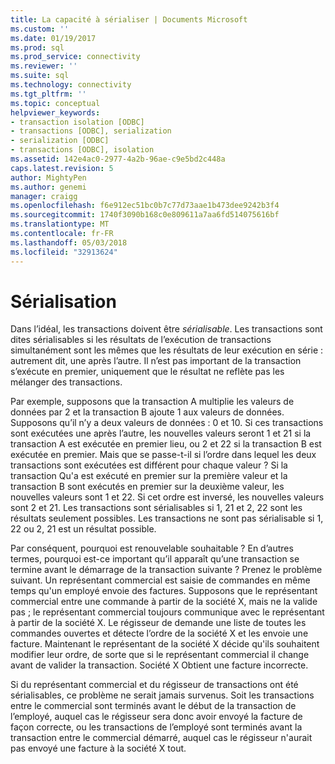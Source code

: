```yaml
---
title: La capacité à sérialiser | Documents Microsoft
ms.custom: ''
ms.date: 01/19/2017
ms.prod: sql
ms.prod_service: connectivity
ms.reviewer: ''
ms.suite: sql
ms.technology: connectivity
ms.tgt_pltfrm: ''
ms.topic: conceptual
helpviewer_keywords:
- transaction isolation [ODBC]
- transactions [ODBC], serialization
- serialization [ODBC]
- transactions [ODBC], isolation
ms.assetid: 142e4ac0-2977-4a2b-96ae-c9e5bd2c448a
caps.latest.revision: 5
author: MightyPen
ms.author: genemi
manager: craigg
ms.openlocfilehash: f6e912ec51bc0b7c77d73aae1b473dee9242b3f4
ms.sourcegitcommit: 1740f3090b168c0e809611a7aa6fd514075616bf
ms.translationtype: MT
ms.contentlocale: fr-FR
ms.lasthandoff: 05/03/2018
ms.locfileid: "32913624"
---
```

# <a name="serializability"></a>Sérialisation
Dans l’idéal, les transactions doivent être *sérialisable*. Les transactions sont dites sérialisables si les résultats de l’exécution de transactions simultanément sont les mêmes que les résultats de leur exécution en série : autrement dit, une après l’autre. Il n’est pas important de la transaction s’exécute en premier, uniquement que le résultat ne reflète pas les mélanger des transactions.  
  
 Par exemple, supposons que la transaction A multiplie les valeurs de données par 2 et la transaction B ajoute 1 aux valeurs de données. Supposons qu’il n’y a deux valeurs de données : 0 et 10. Si ces transactions sont exécutées une après l’autre, les nouvelles valeurs seront 1 et 21 si la transaction A est exécutée en premier lieu, ou 2 et 22 si la transaction B est exécutée en premier. Mais que se passe-t-il si l’ordre dans lequel les deux transactions sont exécutées est différent pour chaque valeur ? Si la transaction Qu'a est exécuté en premier sur la première valeur et la transaction B sont exécutés en premier sur la deuxième valeur, les nouvelles valeurs sont 1 et 22. Si cet ordre est inversé, les nouvelles valeurs sont 2 et 21. Les transactions sont sérialisables si 1, 21 et 2, 22 sont les résultats seulement possibles. Les transactions ne sont pas sérialisable si 1, 22 ou 2, 21 est un résultat possible.  
  
 Par conséquent, pourquoi est renouvelable souhaitable ? En d’autres termes, pourquoi est-ce important qu’il apparaît qu’une transaction se termine avant le démarrage de la transaction suivante ? Prenez le problème suivant. Un représentant commercial est saisie de commandes en même temps qu'un employé envoie des factures. Supposons que le représentant commercial entre une commande à partir de la société X, mais ne la valide pas ; le représentant commercial toujours communique avec le représentant à partir de la société X. Le régisseur de demande une liste de toutes les commandes ouvertes et détecte l’ordre de la société X et les envoie une facture. Maintenant le représentant de la société X décide qu'ils souhaitent modifier leur ordre, de sorte que si le représentant commercial il change avant de valider la transaction. Société X Obtient une facture incorrecte.  
  
 Si du représentant commercial et du régisseur de transactions ont été sérialisables, ce problème ne serait jamais survenus. Soit les transactions entre le commercial sont terminés avant le début de la transaction de l’employé, auquel cas le régisseur sera donc avoir envoyé la facture de façon correcte, ou les transactions de l’employé sont terminés avant la transaction entre le commercial démarré, auquel cas le régisseur n'aurait pas envoyé une facture à la société X tout.
